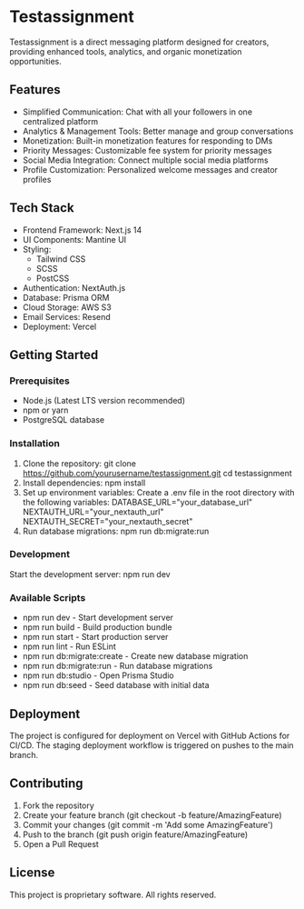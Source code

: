  # Testassignment 

 Testassignment is a direct messaging platform designed for creators, providing enhanced tools, analytics, and organic monetization opportunities.
## Features
- Simplified Communication: Chat with all your followers in one centralized platform
- Analytics & Management Tools: Better manage and group conversations
- Monetization: Built-in monetization features for responding to DMs
- Priority Messages: Customizable fee system for priority messages
- Social Media Integration: Connect multiple social media platforms
- Profile Customization: Personalized welcome messages and creator profiles
## Tech Stack
- Frontend Framework: Next.js 14
- UI Components: Mantine UI
- Styling:
  - Tailwind CSS
  - SCSS
  - PostCSS
- Authentication: NextAuth.js
- Database: Prisma ORM
- Cloud Storage: AWS S3
- Email Services: Resend
- Deployment: Vercel
## Getting Started
### Prerequisites
- Node.js (Latest LTS version recommended)
- npm or yarn
- PostgreSQL database
### Installation
1. Clone the repository:
   git clone https://github.com/yourusername/testassignment.git
   cd testassignment
2. Install dependencies:
   npm install
3. Set up environment variables:
   Create a .env file in the root directory with the following variables:
   DATABASE_URL="your_database_url"
   NEXTAUTH_URL="your_nextauth_url"
   NEXTAUTH_SECRET="your_nextauth_secret"
4. Run database migrations:
   npm run db:migrate:run
### Development
Start the development server:
npm run dev
### Available Scripts
- npm run dev - Start development server
- npm run build - Build production bundle
- npm run start - Start production server
- npm run lint - Run ESLint
- npm run db:migrate:create - Create new database migration
- npm run db:migrate:run - Run database migrations
- npm run db:studio - Open Prisma Studio
- npm run db:seed - Seed database with initial data
## Deployment
The project is configured for deployment on Vercel with GitHub Actions for CI/CD. The staging deployment workflow is triggered on pushes to the main branch.
## Contributing
1. Fork the repository
2. Create your feature branch (git checkout -b feature/AmazingFeature)
3. Commit your changes (git commit -m 'Add some AmazingFeature')
4. Push to the branch (git push origin feature/AmazingFeature)
5. Open a Pull Request
## License
This project is proprietary software. All rights reserved.